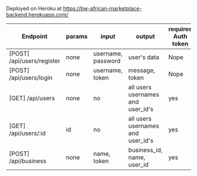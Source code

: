 Deployed on Heroku at https://bw-african-marketplace-backend.herokuapp.com/

| Endpoint | params | input | output | requires Auth token |
| -------- | ------ | ----- | ------ | ------------------- |
| [POST] /api/users/register | none | username, password | user's data | Nope |
| [POST] /api/users/login | none | username, token | message, token | Nope |
| [GET] /api/users | none | no | all users usernames and user_id's | yes |
| [GET] /api/users/:id | id | no | all users usernames and user_id's | yes |
| [POST] /api/business | none | name, token | business_id, name, user_id | yes |


